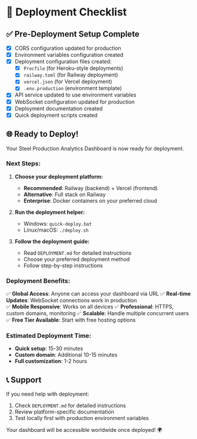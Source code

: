 # 🚀 Deployment Checklist

## ✅ Pre-Deployment Setup Complete

- [x] CORS configuration updated for production
- [x] Environment variables configuration created
- [x] Deployment configuration files created:
  - [x] `Procfile` (for Heroku-style deployments)
  - [x] `railway.toml` (for Railway deployment)
  - [x] `vercel.json` (for Vercel deployment)
  - [x] `.env.production` (environment template)
- [x] API service updated to use environment variables
- [x] WebSocket configuration updated for production
- [x] Deployment documentation created
- [x] Quick deployment scripts created

## 🌐 Ready to Deploy!

Your Steel Production Analytics Dashboard is now ready for deployment. 

### Next Steps:

1. **Choose your deployment platform:**
   - **Recommended**: Railway (backend) + Vercel (frontend)
   - **Alternative**: Full stack on Railway
   - **Enterprise**: Docker containers on your preferred cloud

2. **Run the deployment helper:**
   - Windows: `quick-deploy.bat`
   - Linux/macOS: `./deploy.sh`

3. **Follow the deployment guide:**
   - Read `DEPLOYMENT.md` for detailed instructions
   - Choose your preferred deployment method
   - Follow step-by-step instructions

### Deployment Benefits:

✅ **Global Access**: Anyone can access your dashboard via URL
✅ **Real-time Updates**: WebSocket connections work in production  
✅ **Mobile Responsive**: Works on all devices
✅ **Professional**: HTTPS, custom domains, monitoring
✅ **Scalable**: Handle multiple concurrent users
✅ **Free Tier Available**: Start with free hosting options

### Estimated Deployment Time:
- **Quick setup**: 15-30 minutes
- **Custom domain**: Additional 10-15 minutes
- **Full customization**: 1-2 hours

## 📞 Support

If you need help with deployment:
1. Check `DEPLOYMENT.md` for detailed instructions
2. Review platform-specific documentation
3. Test locally first with production environment variables

Your dashboard will be accessible worldwide once deployed! 🌍
